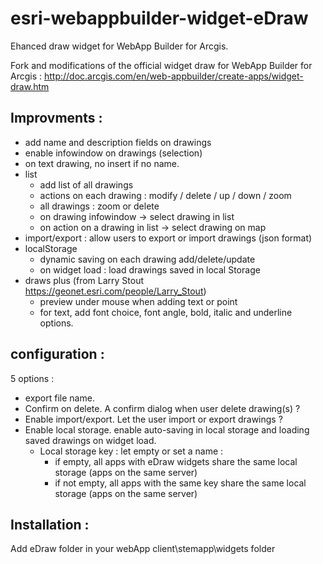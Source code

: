 # esri-webappbuilder-widget-eDraw
Ehanced draw widget for WebApp Builder for Arcgis.

Fork and modifications of the official widget draw for WebApp Builder for Arcgis :
http://doc.arcgis.com/en/web-appbuilder/create-apps/widget-draw.htm

## Improvments :
- add name and description fields on drawings
- enable infowindow on drawings (selection)
- on text drawing, no insert if no name.
- list
	- add list of all drawings
	- actions on each drawing : modify / delete / up / down / zoom
	- all drawings : zoom or delete
	- on drawing infowindow -> select drawing in list
	- on action on a drawing in list -> select drawing on map
- import/export : allow users to export or import drawings (json format)
- localStorage
	- dynamic saving on each drawing add/delete/update
	- on widget load : load drawings saved in local Storage
- draws plus (from Larry Stout https://geonet.esri.com/people/Larry_Stout)
	- preview under mouse when adding text or point
	- for text, add font choice, font angle, bold, italic and underline options.
	

## configuration :
5 options :
- export file name.
- Confirm on delete. A confirm dialog when user delete drawing(s) ?
- Enable import/export. Let the user import or export drawings ?
- Enable local storage. enable auto-saving in local storage and loading saved drawings on widget load.
	- Local storage key : let empty or set a name :
		- if empty, all apps with eDraw widgets share the same local storage (apps on the same server)
		- if not empty, all apps with the same key share the same local storage (apps on the same server)
		
## Installation :
Add eDraw folder in your webApp client\stemapp\widgets folder



